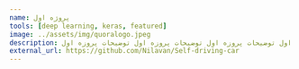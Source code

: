 ```yaml
---
name: پروژه اول
tools: [deep learning, keras, featured]
image: ../assets/img/quoralogo.jpeg
description: توضیحات پروزه اول توضیحات پروزه اول توضیحات پروزه اول توضیحات پروزه اول
external_url: https://github.com/Nilavan/Self-driving-car
---
```

